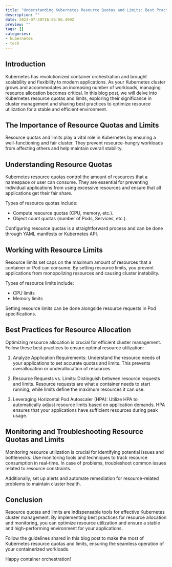 ```yaml
---
title: "Understanding Kubernetes Resource Quotas and Limits: Best Practices for Optimal Cluster Management"
description: ""
date: 2023-07-30T16:56:56.499Z
preview: ""
tags: []
categories: 
- kubernetes
- tech
---
```


## Introduction

Kubernetes has revolutionized container orchestration and brought scalability and flexibility to modern applications. As your Kubernetes cluster grows and accommodates an increasing number of workloads, managing resource allocation becomes critical. In this blog post, we will delve into Kubernetes resource quotas and limits, exploring their significance in cluster management and sharing best practices to optimize resource utilization for a stable and efficient environment.

## The Importance of Resource Quotas and Limits

Resource quotas and limits play a vital role in Kubernetes by ensuring a well-functioning and fair cluster. They prevent resource-hungry workloads from affecting others and help maintain overall stability.

## Understanding Resource Quotas

Kubernetes resource quotas control the amount of resources that a namespace or user can consume. They are essential for preventing individual applications from using excessive resources and ensure that all applications get their fair share.

Types of resource quotas include:
- Compute resource quotas (CPU, memory, etc.).
- Object count quotas (number of Pods, Services, etc.).

Configuring resource quotas is a straightforward process and can be done through YAML manifests or Kubernetes API.

## Working with Resource Limits

Resource limits set caps on the maximum amount of resources that a container or Pod can consume. By setting resource limits, you prevent applications from monopolizing resources and causing cluster instability.

Types of resource limits include:
- CPU limits
- Memory limits

Setting resource limits can be done alongside resource requests in Pod specifications.

## Best Practices for Resource Allocation

Optimizing resource allocation is crucial for efficient cluster management. Follow these best practices to ensure optimal resource utilization:

1. Analyze Application Requirements: Understand the resource needs of your applications to set accurate quotas and limits. This prevents overallocation or underallocation of resources.

2. Resource Requests vs. Limits: Distinguish between resource requests and limits. Resource requests are what a container needs to start running, while limits define the maximum resources it can use.

3. Leveraging Horizontal Pod Autoscaler (HPA): Utilize HPA to automatically adjust resource limits based on application demands. HPA ensures that your applications have sufficient resources during peak usage.

## Monitoring and Troubleshooting Resource Quotas and Limits

Monitoring resource utilization is crucial for identifying potential issues and bottlenecks. Use monitoring tools and techniques to track resource consumption in real-time. In case of problems, troubleshoot common issues related to resource constraints.

Additionally, set up alerts and automate remediation for resource-related problems to maintain cluster health.

## Conclusion

Resource quotas and limits are indispensable tools for effective Kubernetes cluster management. By implementing best practices for resource allocation and monitoring, you can optimize resource utilization and ensure a stable and high-performing environment for your applications.

Follow the guidelines shared in this blog post to make the most of Kubernetes resource quotas and limits, ensuring the seamless operation of your containerized workloads.

Happy container orchestration!